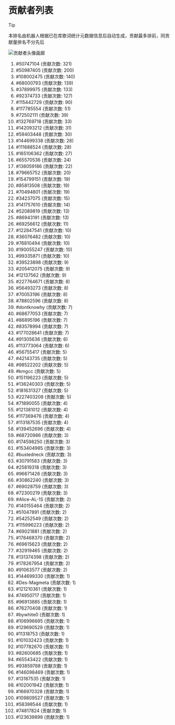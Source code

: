 # 贡献者列表

> [!TIP]
> 本排名由机器人根据已在库歌词统计元数据信息后自动生成，贡献最多排前，同贡献量排名不分先后

![贡献者头像画廊](./CONTRIBUTORS.svg)

1. #50747104 (贡献次数: 321)
2. #50987405 (贡献次数: 200)
3. #108002475 (贡献次数: 140)
4. #68000793 (贡献次数: 139)
5. #37899975 (贡献次数: 133)
6. #92374733 (贡献次数: 127)
7. #115442729 (贡献次数: 90)
8. #117785554 (贡献次数: 51)
9. #72502111 (贡献次数: 39)
10. #132769718 (贡献次数: 33)
11. #142093212 (贡献次数: 31)
12. #59403448 (贡献次数: 30)
13. #144699338 (贡献次数: 28)
14. #111688524 (贡献次数: 28)
15. #165106362 (贡献次数: 27)
16. #65570536 (贡献次数: 24)
17. #136059186 (贡献次数: 22)
18. #79665752 (贡献次数: 20)
19. #154799151 (贡献次数: 19)
20. #85813508 (贡献次数: 19)
21. #70494801 (贡献次数: 19)
22. #34237075 (贡献次数: 15)
23. #141757610 (贡献次数: 14)
24. #52089819 (贡献次数: 13)
25. #86943191 (贡献次数: 13)
26. #69256612 (贡献次数: 11)
27. #122847541 (贡献次数: 10)
28. #36076482 (贡献次数: 10)
29. #76810494 (贡献次数: 10)
30. #190055247 (贡献次数: 10)
31. #99335871 (贡献次数: 10)
32. #39523898 (贡献次数: 9)
33. #205412075 (贡献次数: 9)
34. #12137562 (贡献次数: 9)
35. #227764671 (贡献次数: 8)
36. #56493273 (贡献次数: 8)
37. #70053196 (贡献次数: 8)
38. #78802596 (贡献次数: 8)
39. #dontknowhy (贡献次数: 7)
40. #68677053 (贡献次数: 7)
41. #86895196 (贡献次数: 7)
42. #83578994 (贡献次数: 7)
43. #177028641 (贡献次数: 7)
44. #91305636 (贡献次数: 6)
45. #113773064 (贡献次数: 6)
46. #56755417 (贡献次数: 5)
47. #42143735 (贡献次数: 5)
48. #98522202 (贡献次数: 5)
49. #kmgcc (贡献次数: 5)
50. #151196223 (贡献次数: 5)
51. #136240303 (贡献次数: 5)
52. #181631327 (贡献次数: 5)
53. #227403208 (贡献次数: 5)
54. #71890055 (贡献次数: 4)
55. #121381012 (贡献次数: 4)
56. #117369476 (贡献次数: 4)
57. #113187535 (贡献次数: 4)
58. #139452696 (贡献次数: 4)
59. #68720986 (贡献次数: 3)
60. #174598250 (贡献次数: 3)
61. #153404985 (贡献次数: 3)
62. #bustedneck (贡献次数: 3)
63. #30791583 (贡献次数: 3)
64. #25819318 (贡献次数: 3)
65. #96671426 (贡献次数: 3)
66. #30862240 (贡献次数: 3)
67. #69028759 (贡献次数: 3)
68. #72300219 (贡献次数: 3)
69. #Alice-AL-1S (贡献次数: 2)
70. #140155464 (贡献次数: 2)
71. #51047891 (贡献次数: 2)
72. #54252549 (贡献次数: 2)
73. #115996223 (贡献次数: 2)
74. #69021881 (贡献次数: 2)
75. #178468370 (贡献次数: 2)
76. #69615623 (贡献次数: 2)
77. #32919465 (贡献次数: 2)
78. #131374398 (贡献次数: 2)
79. #178267954 (贡献次数: 2)
80. #91063577 (贡献次数: 2)
81. #144699330 (贡献次数: 1)
82. #Des-Magmeta (贡献次数: 1)
83. #121210361 (贡献次数: 1)
84. #74950717 (贡献次数: 1)
85. #96913885 (贡献次数: 1)
86. #76270408 (贡献次数: 1)
87. #bywhite0 (贡献次数: 1)
88. #106996695 (贡献次数: 1)
89. #129690529 (贡献次数: 1)
90. #11318753 (贡献次数: 1)
91. #101032423 (贡献次数: 1)
92. #107782670 (贡献次数: 1)
93. #82600685 (贡献次数: 1)
94. #65543422 (贡献次数: 1)
95. #93859788 (贡献次数: 1)
96. #146098469 (贡献次数: 1)
97. #13187535 (贡献次数: 1)
98. #102001942 (贡献次数: 1)
99. #166970328 (贡献次数: 1)
100. #109809527 (贡献次数: 1)
101. #58398544 (贡献次数: 1)
102. #74817824 (贡献次数: 1)
103. #123639898 (贡献次数: 1)
